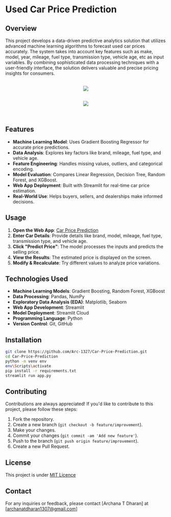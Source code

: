 # Used Car Price Prediction
## Overview
This project develops a data-driven predictive analytics solution that utilizes advanced machine learning algorithms to forecast used car prices accurately. 
The system takes into account key features such as make, model, year, mileage, fuel type, transmission type, vehicle age, etc 
as input variables. By combining sophisticated data processing techniques with a user-friendly interface, the solution 
delivers valuable and precise pricing insights for consumers.

<p align="center">
  <br>
  <img src="https://github.com/user-attachments/assets/679420e1-c62d-42f1-b0c2-31cde7aba723"/>
</p>
<p align="center">
  <br>
  <img src="https://github.com/user-attachments/assets/705a0544-b9a7-4cbc-a254-cf98eae8772a"/>
</p> 
<br>

## Features
* **Machine Learning Model**: Uses Gradient Boosting Regressor for accurate price predictions.
* **Data Analysis**: Explores key factors like brand, mileage, fuel type, and vehicle age.
* **Feature Engineering**: Handles missing values, outliers, and categorical encoding.
* **Model Evaluation**: Compares Linear Regression, Decision Tree, Random Forest, and XGBoost.
* **Web App Deployment**: Built with Streamlit for real-time car price estimation.
* **Real-World Use**: Helps buyers, sellers, and dealerships make informed decisions.

## Usage  
1. **Open the Web App**: [Car Price Prediction](https://car-price-prediction-2kevc4iyv5vrexssiocuoz.streamlit.app/)  
2. **Enter Car Details**: Provide details like brand, model, mileage, fuel type, transmission type, and vehicle age.  
3. **Click "Predict Price"**: The model processes the inputs and predicts the selling price.  
4. **View the Results**: The estimated price is displayed on the screen.  
5. **Modify & Recalculate**: Try different values to analyze price variations.  

## Technologies Used 
* **Machine Learning Models**: Gradient Boosting, Random Forest, XGBoost
* **Data Processing**: Pandas, NumPy
* **Exploratory Data Analysis (EDA)**: Matplotlib, Seaborn
* **Web App Development**: Streamlit
* **Model Deployment**: Streamlit Cloud
* **Programming Language**: Python
* **Version Control**: Git, GitHub

## Installation 
```bash
git clone https://github.com/Arc-1327/Car-Price-Prediction.git
cd Car-Price-Prediction
python -m venv env
env\Scripts\activate
pip install -r requirements.txt
streamlit run app.py
```
## Contributing
Contributions are always appreciated! If you'd like to contribute to this project, please follow these steps:
1. Fork the repository.
2. Create a new branch (`git checkout -b feature/improvement`).
3. Make your changes.
4. Commit your changes (`git commit -am 'Add new feature'`).
5. Push to the branch (`git push origin feature/improvement`).
6. Create a new Pull Request.

## License
This project is under [MIT Licence](LICENSE)

## Contact
For any inquiries or feedback, please contact [Archana T Dharan] at [archanatdharan1307@gmail.com]





